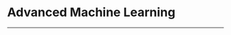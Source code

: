 # Advanced Machine Learning
-------------------------------------------------------------------------------------------------------------------------------------------------------


